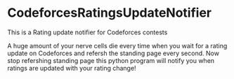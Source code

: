 # CodeforcesRatingsUpdateNotifier
This is a Rating update notifier for Codeforces contests

A huge amount of your nerve cells die every time when you wait for a rating update on Codeforces and refersh the standing page 
every second. Now stop refershing standing page this python program will notify you when ratings are updated with your rating change!
